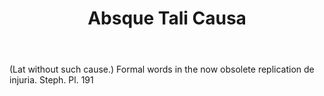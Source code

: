---
title: Absque Tali Causa
letter: A
permalink: "/definitions/absque-tali-causa.html"
body: "(Lat without such cause.) Formal words in the now obsolete replication de injuria.
  Steph. Pl. 191"
published_at: '2018-07-07'
source: Black's Law Dictionary
layout: post
---